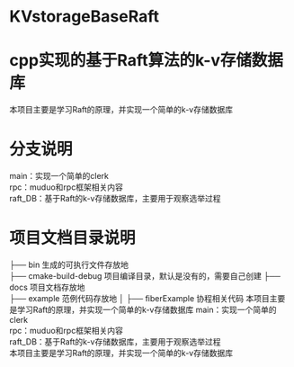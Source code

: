 # KVstorageBaseRaft
# cpp实现的基于Raft算法的k-v存储数据库
本项目主要是学习Raft的原理，并实现一个简单的k-v存储数据库
# 分支说明
main：实现一个简单的clerk  
rpc：muduo和rpc框架相关内容  
raft_DB：基于Raft的k-v存储数据库，主要用于观察选举过程  
# 项目文档目录说明
├── bin 生成的可执行文件存放地  
├── cmake-build-debug 项目编译目录，默认是没有的，需要自己创建 
├── docs    项目文档存放地  
├── example  范例代码存放地 
│   ├── fiberExample  协程相关代码 
本项目主要是学习Raft的原理，并实现一个简单的k-v存储数据库
main：实现一个简单的clerk  
rpc：muduo和rpc框架相关内容  
raft_DB：基于Raft的k-v存储数据库，主要用于观察选举过程  
本项目主要是学习Raft的原理，并实现一个简单的k-v存储数据库


